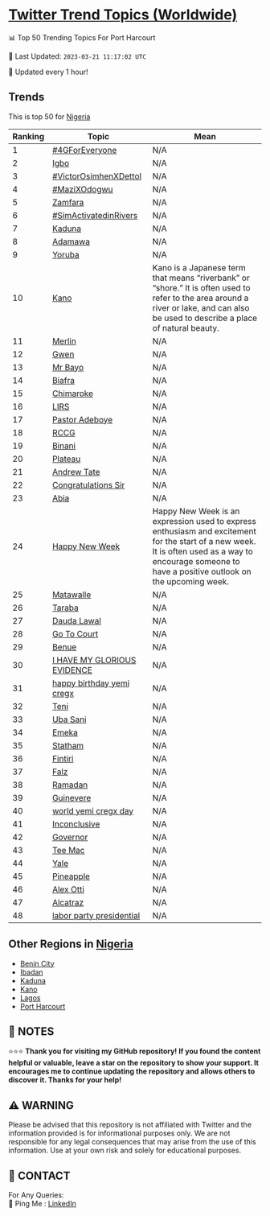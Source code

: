 [Twitter Trend Topics (Worldwide)](https://github.com/ErcinDedeoglu/Twitter-Trend-Topics)
==========


📊 Top 50 Trending Topics For Port Harcourt

📆 Last Updated: `2023-03-21 11:17:02 UTC`

🔧 Updated every 1 hour!


## Trends

This is top 50 for [Nigeria](</Nigeria>)

| Ranking | Topic | Mean |
| ------- | ------------ | ------------ |
| 1 | [#4GForEveryone](http://twitter.com/search?q=%234GForEveryone) | N/A |
| 2 | [Igbo](http://twitter.com/search?q=Igbo) | N/A |
| 3 | [#VictorOsimhenXDettol](http://twitter.com/search?q=%23VictorOsimhenXDettol) | N/A |
| 4 | [#MaziXOdogwu](http://twitter.com/search?q=%23MaziXOdogwu) | N/A |
| 5 | [Zamfara](http://twitter.com/search?q=Zamfara) | N/A |
| 6 | [#SimActivatedinRivers](http://twitter.com/search?q=%23SimActivatedinRivers) | N/A |
| 7 | [Kaduna](http://twitter.com/search?q=Kaduna) | N/A |
| 8 | [Adamawa](http://twitter.com/search?q=Adamawa) | N/A |
| 9 | [Yoruba](http://twitter.com/search?q=Yoruba) | N/A |
| 10 | [Kano](http://twitter.com/search?q=Kano) | Kano is a Japanese term that means “riverbank” or “shore.” It is often used to refer to the area around a river or lake, and can also be used to describe a place of natural beauty. |
| 11 | [Merlin](http://twitter.com/search?q=Merlin) | N/A |
| 12 | [Gwen](http://twitter.com/search?q=Gwen) | N/A |
| 13 | [Mr Bayo](http://twitter.com/search?q=Mr+Bayo) | N/A |
| 14 | [Biafra](http://twitter.com/search?q=Biafra) | N/A |
| 15 | [Chimaroke](http://twitter.com/search?q=Chimaroke) | N/A |
| 16 | [LIRS](http://twitter.com/search?q=LIRS) | N/A |
| 17 | [Pastor Adeboye](http://twitter.com/search?q=Pastor+Adeboye) | N/A |
| 18 | [RCCG](http://twitter.com/search?q=RCCG) | N/A |
| 19 | [Binani](http://twitter.com/search?q=Binani) | N/A |
| 20 | [Plateau](http://twitter.com/search?q=Plateau) | N/A |
| 21 | [Andrew Tate](http://twitter.com/search?q=Andrew+Tate) | N/A |
| 22 | [Congratulations Sir](http://twitter.com/search?q=Congratulations+Sir) | N/A |
| 23 | [Abia](http://twitter.com/search?q=Abia) | N/A |
| 24 | [Happy New Week](http://twitter.com/search?q=Happy+New+Week) | Happy New Week is an expression used to express enthusiasm and excitement for the start of a new week. It is often used as a way to encourage someone to have a positive outlook on the upcoming week. |
| 25 | [Matawalle](http://twitter.com/search?q=Matawalle) | N/A |
| 26 | [Taraba](http://twitter.com/search?q=Taraba) | N/A |
| 27 | [Dauda Lawal](http://twitter.com/search?q=Dauda+Lawal) | N/A |
| 28 | [Go To Court](http://twitter.com/search?q=Go+To+Court) | N/A |
| 29 | [Benue](http://twitter.com/search?q=Benue) | N/A |
| 30 | [I HAVE MY GLORIOUS EVIDENCE](http://twitter.com/search?q=I+HAVE+MY+GLORIOUS+EVIDENCE) | N/A |
| 31 | [happy birthday yemi cregx](http://twitter.com/search?q=happy+birthday+yemi+cregx) | N/A |
| 32 | [Teni](http://twitter.com/search?q=Teni) | N/A |
| 33 | [Uba Sani](http://twitter.com/search?q=Uba+Sani) | N/A |
| 34 | [Emeka](http://twitter.com/search?q=Emeka) | N/A |
| 35 | [Statham](http://twitter.com/search?q=Statham) | N/A |
| 36 | [Fintiri](http://twitter.com/search?q=Fintiri) | N/A |
| 37 | [Falz](http://twitter.com/search?q=Falz) | N/A |
| 38 | [Ramadan](http://twitter.com/search?q=Ramadan) | N/A |
| 39 | [Guinevere](http://twitter.com/search?q=Guinevere) | N/A |
| 40 | [world yemi cregx day](http://twitter.com/search?q=world+yemi+cregx+day) | N/A |
| 41 | [Inconclusive](http://twitter.com/search?q=Inconclusive) | N/A |
| 42 | [Governor](http://twitter.com/search?q=Governor) | N/A |
| 43 | [Tee Mac](http://twitter.com/search?q=Tee+Mac) | N/A |
| 44 | [Yale](http://twitter.com/search?q=Yale) | N/A |
| 45 | [Pineapple](http://twitter.com/search?q=Pineapple) | N/A |
| 46 | [Alex Otti](http://twitter.com/search?q=Alex+Otti) | N/A |
| 47 | [Alcatraz](http://twitter.com/search?q=Alcatraz) | N/A |
| 48 | [labor party presidential](http://twitter.com/search?q=labor+party+presidential) | N/A |



## Other Regions in [Nigeria](</Nigeria>)

* [Benin City](</Nigeria/Benin City.md>)
* [Ibadan](</Nigeria/Ibadan.md>)
* [Kaduna](</Nigeria/Kaduna.md>)
* [Kano](</Nigeria/Kano.md>)
* [Lagos](</Nigeria/Lagos.md>)
* [Port Harcourt](</Nigeria/Port Harcourt.md>)



## 📝 NOTES

⭐⭐⭐ **Thank you for visiting my GitHub repository! If you found the content helpful or valuable, leave a star on the repository to show your support. It encourages me to continue updating the repository and allows others to discover it. Thanks for your help!**


## ⚠️ WARNING

Please be advised that this repository is not affiliated with Twitter and the information provided is for informational purposes only. We are not responsible for any legal consequences that may arise from the use of this information. Use at your own risk and solely for educational purposes.


## 📨 CONTACT

 For Any Queries:  
            🏓 Ping Me : [LinkedIn](https://www.linkedin.com/in/ercindedeoglu/)
